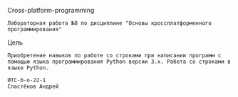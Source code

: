 Cross-platform-programming

    Лабораторная работа №8 по дисциплине "Основы кроссплатформенного программирования"

Цель

    Приобретение навыков по работе со строками при написании программ с помощью языка программирования Python версии 3.x. Работа со строками в языке Python.

    ИТС-б-о-22-1
    Сластёнов Андрей
